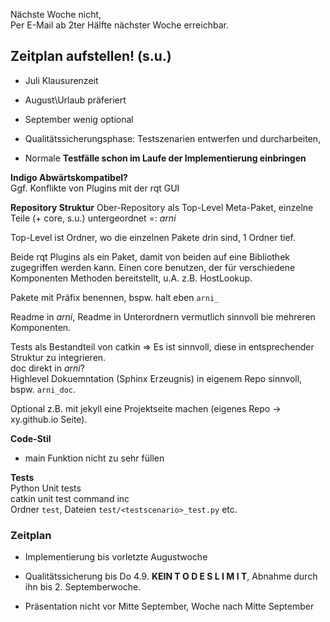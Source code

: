 ﻿Nächste Woche nicht,  
Per E-Mail ab 2ter Hälfte nächster Woche erreichbar.  

## Zeitplan aufstellen! (s.u.)  
* Juli Klausurenzeit  
* August\Urlaub präferiert  
* September wenig optional  

* Qualitätssicherungsphase: Testszenarien entwerfen und durcharbeiten,
* Normale **Testfälle schon im Laufe der Implementierung einbringen**

**Indigo Abwärtskompatibel?**  
Ggf. Konflikte von Plugins mit der rqt GUI  
  
**Repository Struktur**
Ober-Repository als Top-Level Meta-Paket, einzelne Teile (+ core, s.u.) untergeordnet =: *arni*  
  
Top-Level ist Ordner, wo die einzelnen Pakete drin sind, 1 Ordner tief.  
  
Beide rqt Plugins als ein Paket, damit von beiden auf eine Bibliothek zugegriffen werden kann.
Einen core benutzen, der für verschiedene Komponenten Methoden bereitstellt, u.A. z.B. HostLookup.  
  
Pakete mit Präfix benennen, bspw. halt eben `arni_`  

Readme in *arni*, Readme in Unterordnern vermutlich sinnvoll bie mehreren Komponenten.  
  
Tests als Bestandteil von catkin => Es ist sinnvoll, diese in entsprechender Struktur zu integrieren.  
doc direkt in *arni*?  
Highlevel Dokuemntation (Sphinx Erzeugnis) in eigenem Repo sinnvoll, bspw. `arni_doc`.  
  
Optional z.B. mit jekyll eine Projektseite machen (eigenes Repo -> xy.github.io Seite).  
  
**Code-Stil**  

* main Funktion nicht zu sehr füllen

**Tests**  
Python Unit tests  
catkin unit test command inc  
Ordner `test`, Dateien `test/<testscenario>_test.py` etc.


### Zeitplan ###
* Implementierung bis vorletzte Augustwoche
* Qualitätssicherung bis Do 4.9. **KEIN   T O D E S L I M I T**, Abnahme durch ihn bis 2. Septemberwoche.

* Präsentation nicht vor Mitte September, Woche nach Mitte September
